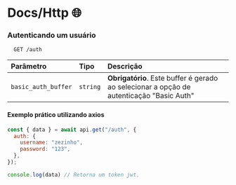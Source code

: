 # Docs/Http 🌐



### Autenticando um usuário
```http
  GET /auth
```

| Parâmetro   | Tipo       | Descrição                           |
| :---------- | :--------- | :---------------------------------- |
| `basic_auth_buffer` | `string` | **Obrigatório**. Este buffer é gerado ao selecionar a opção de autenticação "Basic Auth" |

#### Exemplo prático utilizando axios
```javascript
const { data } = await api.get("/auth", {
  auth: {
    username: "zezinho",
    password: "123",
  },
});

console.log(data) // Retorna um token jwt.
```
